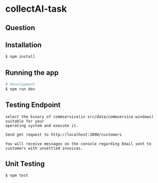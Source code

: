 # collectAI-task

## Question


## Installation

```bash
$ npm install
```

## Running the app

```bash
# development
$ npm run dev
```


## Testing Endpoint 
```
select the binary of commservice(in src/data/commservice.windows) suitable for your
operating system and execute it.
```
```bash
Send get request to http://localhost:3000/customers
```
```
You will receive messages on the console regarding Email sent to customers with unsettled invoices.
```

## Unit Testing
```bash
$ npm test
```
